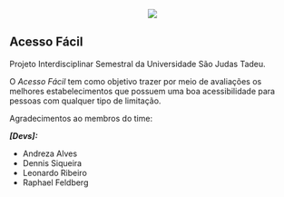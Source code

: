 <p align="center"><img src="https://i.imgur.com/wgTVPev.png"></p>


## Acesso Fácil

Projeto Interdisciplinar Semestral da Universidade São Judas Tadeu.

O *Acesso Fácil* tem como objetivo trazer por meio de avaliações os melhores estabelecimentos que possuem uma boa acessibilidade para pessoas com qualquer tipo de limitação.


Agradecimentos ao membros do time:

***[Devs]:***
  - Andreza Alves
  - Dennis Siqueira
  - Leonardo Ribeiro
  - Raphael Feldberg
